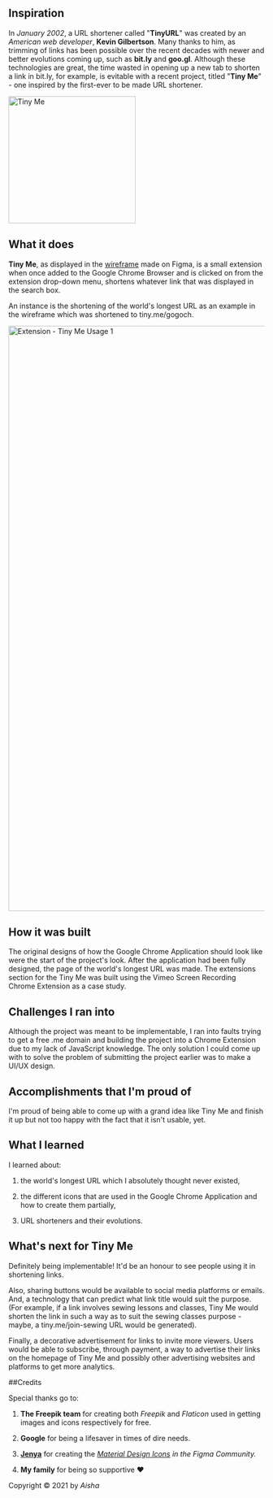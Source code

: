 ## Inspiration

In _January 2002_, a URL shortener called "**TinyURL**" was created by an _American web developer_, **Kevin Gilbertson**. Many thanks to him, as trimming of links has been possible over the recent decades with newer and better evolutions coming up, such as **bit.ly** and **goo.gl**. Although these technologies are great, the time wasted in opening up a new tab to shorten a link in bit.ly, for example, is evitable with a recent project, titled "**Tiny Me**" - one inspired by the first-ever to be made URL shortener.

<img width="250" alt="Tiny Me" class="centre" src="https://user-images.githubusercontent.com/77555172/110471252-3842e280-80dc-11eb-9690-7d85588e1c1a.png">

## What it does

**Tiny Me**, as displayed in the [wireframe](https://www.figma.com/proto/vqzp7OhBdCwY2orfExE60S/Tiny-Me-Chrome-Extension?node-id=0%3A1&scaling=scale-down) made on Figma, is a small extension when once added to the Google Chrome Browser and is clicked on from the extension drop-down menu, shortens whatever link that was displayed in the search box.

An instance is the shortening of the world's longest URL as an example in the wireframe which was shortened to tiny.me/gogoch.

<img width="1152" alt="Extension - Tiny Me Usage 1" src="https://user-images.githubusercontent.com/77555172/110471548-8a840380-80dc-11eb-90b4-4563c36d8afa.png"> 


## How it was built

The original designs of how the Google Chrome Application should look like were the start of the project's look. After the application had been fully designed, the page of the world's longest URL was made. The extensions section for the Tiny Me was built using the Vimeo Screen Recording Chrome Extension as a case study.

## Challenges I ran into

Although the project was meant to be implementable, I ran into faults trying to get a free .me domain and building the project into a Chrome Extension due to my lack of JavaScript knowledge. The only solution I could come up with to solve the problem of submitting the project earlier was to make a UI/UX design.

## Accomplishments that I'm proud of

I'm proud of being able to come up with a grand idea like Tiny Me and finish it up but not too happy with the fact that it isn't usable, yet.

## What I learned

I learned about:

1) the world's longest URL which I absolutely thought never existed,

2) the different icons that are used in the Google Chrome Application and how to create them partially,

3) URL shorteners and their evolutions.

## What's next for Tiny Me

Definitely being implementable! It'd be an honour to see people using it in shortening links.

Also, sharing buttons would be available to social media platforms or emails. And, a technology that can predict what link title would suit the purpose. (For example, if a link involves sewing lessons and classes, Tiny Me would shorten the link in such a way as to suit the sewing classes purpose - maybe, a tiny.me/join-sewing URL would be generated).

Finally, a decorative advertisement for links to invite more viewers. Users would be able to subscribe, through payment, a way to advertise their links on the homepage of Tiny Me and possibly other advertising websites and platforms to get more analytics.

##Credits

Special thanks go to:

1) **The Freepik team** for creating both _Freepik_ and _Flaticon_ used in getting images and icons respectively for free.

2) **Google** for being a lifesaver in times of dire needs.

3) **[Jenya](https://www.figma.com/@smrkv)** for creating the _[Material Design Icons](https://www.figma.com/community/file/878585965681562011) in the Figma Community._

4) **My family** for being so supportive ❤️


Copyright © 2021 by _Aisha_
